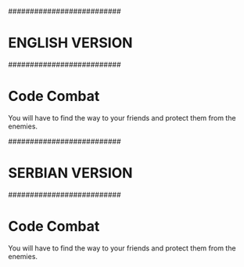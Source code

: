 ##########################
#     ENGLISH VERSION    #
##########################

# Code Combat

You will have to find the way to your friends and protect them from the enemies.


##########################
#     SERBIAN VERSION    #
##########################

# Code Combat

You will have to find the way to your friends and protect them from the enemies.
